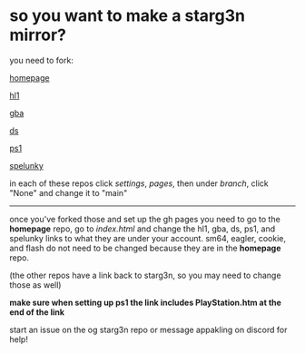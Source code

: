 # so you want to make a starg3n mirror?

you need to fork:

[homepage](https://github.com/starg3n/starg3n.github.io)

[hl1](https://github.com/starg3n/hl1)

[gba](https://github.com/starg3n/gba)

[ds](https://github.com/starg3n/ds)

[ps1](https://github.com/starg3n/ps1)

[spelunky](https://github.com/starg3n/spelunky)

in each of these repos click _settings_, _pages_, then under _branch_, click "None" and change it to "main"

---

once you've forked those and set up the gh pages you need to go to the **homepage** repo, go to _index.html_ and change the hl1, gba, ds, ps1, and spelunky links to what they are under your account. sm64, eagler, cookie, and flash do not need to be changed because they are in the **homepage** repo.

(the other repos have a link back to starg3n, so you may need to change those as well)

**make sure when setting up ps1 the link includes PlayStation.htm at the end of the link**

start an issue on the og starg3n repo or message appakling on discord for help!
